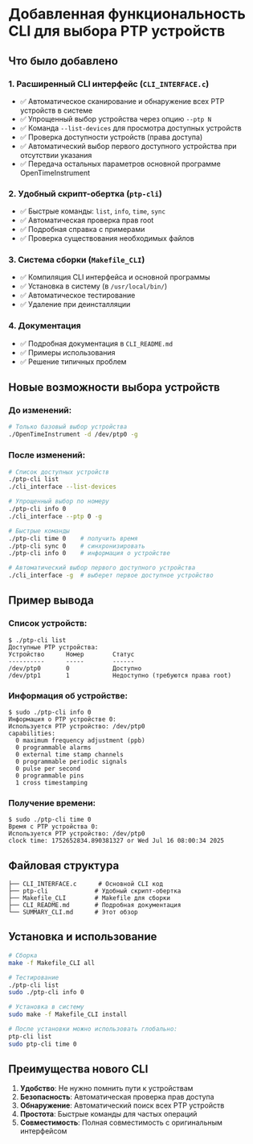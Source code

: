 # Добавленная функциональность CLI для выбора PTP устройств

## Что было добавлено

### 1. Расширенный CLI интерфейс (`CLI_INTERFACE.c`)
- ✅ Автоматическое сканирование и обнаружение всех PTP устройств в системе
- ✅ Упрощенный выбор устройства через опцию `--ptp N`
- ✅ Команда `--list-devices` для просмотра доступных устройств
- ✅ Проверка доступности устройств (права доступа)
- ✅ Автоматический выбор первого доступного устройства при отсутствии указания
- ✅ Передача остальных параметров основной программе OpenTimeInstrument

### 2. Удобный скрипт-обертка (`ptp-cli`)
- ✅ Быстрые команды: `list`, `info`, `time`, `sync`
- ✅ Автоматическая проверка прав root
- ✅ Подробная справка с примерами
- ✅ Проверка существования необходимых файлов

### 3. Система сборки (`Makefile_CLI`)
- ✅ Компиляция CLI интерфейса и основной программы
- ✅ Установка в систему (в `/usr/local/bin/`)
- ✅ Автоматическое тестирование
- ✅ Удаление при деинсталляции

### 4. Документация
- ✅ Подробная документация в `CLI_README.md`
- ✅ Примеры использования
- ✅ Решение типичных проблем

## Новые возможности выбора устройств

### До изменений:
```bash
# Только базовый выбор устройства
./OpenTimeInstrument -d /dev/ptp0 -g
```

### После изменений:
```bash
# Список доступных устройств
./ptp-cli list
./cli_interface --list-devices

# Упрощенный выбор по номеру
./ptp-cli info 0
./cli_interface --ptp 0 -g

# Быстрые команды
./ptp-cli time 0    # получить время
./ptp-cli sync 0    # синхронизировать
./ptp-cli info 0    # информация о устройстве

# Автоматический выбор первого доступного устройства
./cli_interface -g  # выберет первое доступное устройство
```

## Пример вывода

### Список устройств:
```
$ ./ptp-cli list
Доступные PTP устройства:
Устройство      Номер        Статус
----------      -----        ------
/dev/ptp0       0            Доступно
/dev/ptp1       1            Недоступно (требуются права root)
```

### Информация об устройстве:
```
$ sudo ./ptp-cli info 0
Информация о PTP устройстве 0:
Используется PTP устройство: /dev/ptp0
capabilities:
  0 maximum frequency adjustment (ppb)
  0 programmable alarms
  0 external time stamp channels
  0 programmable periodic signals
  0 pulse per second
  0 programmable pins
  1 cross timestamping
```

### Получение времени:
```
$ sudo ./ptp-cli time 0
Время с PTP устройства 0:
Используется PTP устройство: /dev/ptp0
clock time: 1752652834.890381327 or Wed Jul 16 08:00:34 2025
```

## Файловая структура

```
├── CLI_INTERFACE.c      # Основной CLI код
├── ptp-cli             # Удобный скрипт-обертка
├── Makefile_CLI        # Makefile для сборки
├── CLI_README.md       # Подробная документация
└── SUMMARY_CLI.md      # Этот обзор
```

## Установка и использование

```bash
# Сборка
make -f Makefile_CLI all

# Тестирование
./ptp-cli list
sudo ./ptp-cli info 0

# Установка в систему
sudo make -f Makefile_CLI install

# После установки можно использовать глобально:
ptp-cli list
sudo ptp-cli time 0
```

## Преимущества нового CLI

1. **Удобство**: Не нужно помнить пути к устройствам
2. **Безопасность**: Автоматическая проверка прав доступа
3. **Обнаружение**: Автоматический поиск всех PTP устройств
4. **Простота**: Быстрые команды для частых операций
5. **Совместимость**: Полная совместимость с оригинальным интерфейсом